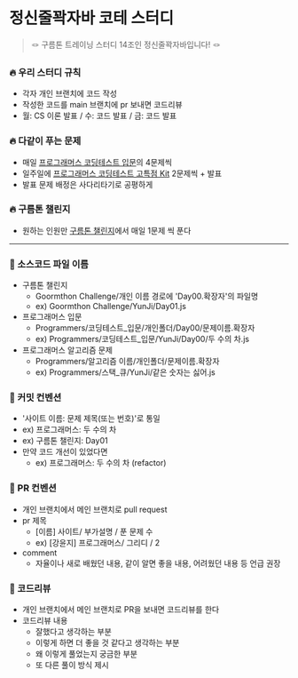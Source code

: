 # 정신줄꽉자바 코테 스터디
> 🪢 구름톤 트레이닝 스터디 14조인 정신줄꽉자바입니다! 🪢

### 🔥 우리 스터디 규칙
- 각자 개인 브랜치에 코드 작성
- 작성한 코드를 main 브랜치에 pr 보내면 코드리뷰
- 월: CS 이론 발표 / 수: 코드 발표 / 금: 코드 발표

### 🔥 다같이 푸는 문제
- 매일 [프로그래머스 코딩테스트 입문](https://school.programmers.co.kr/learn/challenges/beginner?order=acceptance_desc)의 4문제씩
- 일주일에 [프로그래머스 코딩테스트 고특점 Kit](https://school.programmers.co.kr/learn/challenges?tab=algorithm_practice_kit) 2문제씩 + 발표
- 발표 문제 배정은 사다리타기로 공평하게

### 🔥 구름톤 챌린지
- 원하는 인원만 [구름톤 챌린지](https://level.goorm.io/l/challenge/goormthon-challenge)에서 매일 1문제 씩 푼다
---

### 📍 소스코드 파일 이름
- 구름톤 챌린지
  - Goormthon Challenge/개인 이름 경로에 'Day00.확장자'의 파일명
  - ex) Goormthon Challenge/YunJi/Day01.js
- 프로그래머스 입문
  - Programmers/코딩테스트_입문/개인폴더/Day00/문제이름.확장자
  - ex) Programmers/코딩테스트_입문/YunJi/Day00/두 수의 차.js
- 프로그래머스 알고리즘 문제
  - Programmers/알고리즘 이름/개인폴더/문제이름.확장자
  - ex) Programmers/스택_큐/YunJi/같은 숫자는 싫어.js

### 📍 커밋 컨벤션
- '사이트 이름: 문제 제목(또는 번호)'로 통일
- ex) 프로그래머스: 두 수의 차
- ex) 구름톤 챌린지: Day01
- 만약 코드 개선이 있었다면
  -  ex) 프로그래머스: 두 수의 차 (refactor)

### 📍 PR 컨벤션
- 개인 브랜치에서 메인 브랜치로 pull request
- pr 제목
  - [이름] 사이트/ 부가설명 / 푼 문제 수
  - ex) [강윤지] 프로그래머스/ 그리디 / 2
- comment
  - 자율이나 새로 배웠던 내용, 같이 알면 좋을 내용, 어려웠던 내용 등 언급 권장

### 📍 코드리뷰
- 개인 브랜치에서 메인 브랜치로 PR을 보내면 코드리뷰를 한다
- 코드리뷰 내용
  - 잘했다고 생각하는 부분
  - 이렇게 하면 더 좋을 것 같다고 생각하는 부분
  - 왜 이렇게 풀었는지 궁금한 부분
  - 또 다른 풀이 방식 제시

